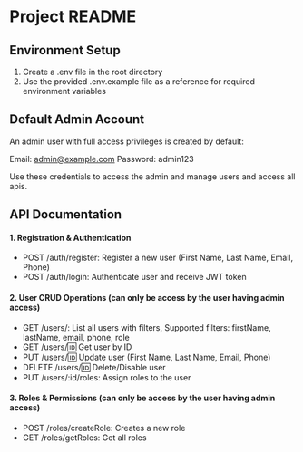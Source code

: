 # Project README

## Environment Setup

1. Create a .env file in the root directory
2. Use the provided .env.example file as a reference for required environment variables

## Default Admin Account

An admin user with full access privileges is created by default:

Email: admin@example.com
Password: admin123

Use these credentials to access the admin and manage users and access all apis.

## API Documentation

#### 1. Registration & Authentication

- POST /auth/register: Register a new user (First Name, Last Name, Email, Phone)  
- POST /auth/login: Authenticate user and receive JWT token  

#### 2. User CRUD Operations (can only be access by the user having admin access)

- GET /users/: List all users with filters, Supported filters: firstName, lastName, email, phone, role  
- GET /users/:id: Get user by ID  
- PUT /users/:id: Update user (First Name, Last Name, Email, Phone)  
- DELETE /users/:id: Delete/Disable user  
- PUT /users/:id/roles: Assign roles to the user  

#### 3. Roles & Permissions (can only be access by the user having admin access)

- POST /roles/createRole: Creates a new role  
- GET /roles/getRoles: Get all roles  
